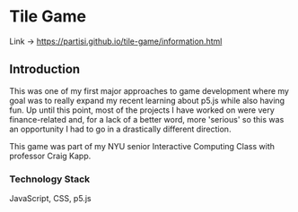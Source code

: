 # Tile Game

Link -> https://partisi.github.io/tile-game/information.html

## Introduction
This was one of my first major approaches to game development where my goal was to really expand my recent learning about p5.js while also having fun. Up until this point, most of the projects I have worked on were very finance-related and, for a lack of a better word, more 'serious' so this was an opportunity I had to go in a drastically different direction.

This game was part of my NYU senior Interactive Computing Class with professor Craig Kapp.

### Technology Stack
JavaScript, CSS, p5.js
